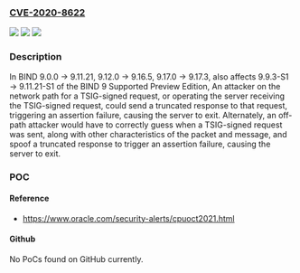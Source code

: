 ### [CVE-2020-8622](https://cve.mitre.org/cgi-bin/cvename.cgi?name=CVE-2020-8622)
![](https://img.shields.io/static/v1?label=Product&message=BIND9&color=blue)
![](https://img.shields.io/static/v1?label=Version&message=%3E%3D%209.0.0%20&color=brighgreen)
![](https://img.shields.io/static/v1?label=Vulnerability&message=Attempting%20to%20verify%20a%20truncated%20response%20to%20a%20TSIG-signed%20request%20leads%20to%20an%20assertion%20failure.%20%20Affects%20BIND%209.0.0%20-%3E%209.11.21%2C%209.12.0%20-%3E%209.16.5%2C%209.17.0%20-%3E%209.17.3%2C%20also%20affects%209.9.3-S1%20-%3E%209.11.21-S1%20of%20the%20BIND%209%20Supported%20Preview%20Edition&color=brighgreen)

### Description

In BIND 9.0.0 -> 9.11.21, 9.12.0 -> 9.16.5, 9.17.0 -> 9.17.3, also affects 9.9.3-S1 -> 9.11.21-S1 of the BIND 9 Supported Preview Edition, An attacker on the network path for a TSIG-signed request, or operating the server receiving the TSIG-signed request, could send a truncated response to that request, triggering an assertion failure, causing the server to exit. Alternately, an off-path attacker would have to correctly guess when a TSIG-signed request was sent, along with other characteristics of the packet and message, and spoof a truncated response to trigger an assertion failure, causing the server to exit.

### POC

#### Reference
- https://www.oracle.com/security-alerts/cpuoct2021.html

#### Github
No PoCs found on GitHub currently.

